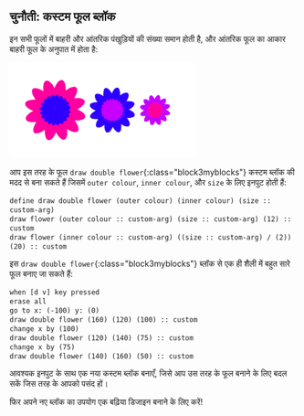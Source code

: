 ## चुनौती: कस्टम फूल ब्लॉक

इन सभी फूलों में बाहरी और आंतरिक पंखुड़ियों की संख्या समान होती है, और आंतरिक फूल का आकार बाहरी फूल के अनुपात में होता है:

![screenshot](images/flower-double-flowers.png)

आप इस तरह के फूल `draw double flower`{:class="block3myblocks"} कस्टम ब्लॉक की मदद से बना सकते हैं जिसमें `outer colour`, `inner colour`, और `size` के लिए इनपुट होती हैं:

```blocks3
define draw double flower (outer colour) (inner colour) (size :: custom-arg)
draw flower (outer colour :: custom-arg) (size :: custom-arg) (12) :: custom
draw flower (inner colour :: custom-arg) ((size :: custom-arg) / (2)) (20) :: custom
```

इस `draw double flower`{:class="block3myblocks"} ब्लॉक से एक ही शैली में बहुत सारे फूल बनाए जा सकते हैं:

```blocks3
when [d v] key pressed
erase all
go to x: (-100) y: (0)
draw double flower (160) (120) (100) :: custom
change x by (100)
draw double flower (120) (140) (75) :: custom
change x by (75)
draw double flower (140) (160) (50) :: custom
```

आवश्यक इनपुट के साथ एक नया कस्टम ब्लॉक बनाएँ, जिसे आप उस तरह के फूल बनाने के लिए बदल सकें जिस तरह के आपको पसंद हों।

फिर अपने नए ब्लॉक का उपयोग एक बढ़िया डिजाइन बनाने के लिए करें!